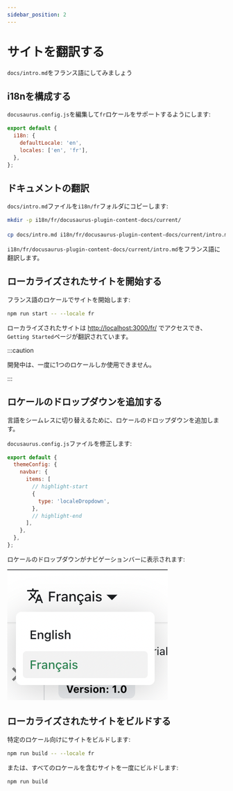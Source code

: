 ```yaml
---
sidebar_position: 2
---
```


# サイトを翻訳する

`docs/intro.md`をフランス語にしてみましょう

## i18nを構成する

`docusaurus.config.js`を編集して`fr`ロケールをサポートするようにします:

```js title="docusaurus.config.js"
export default {
  i18n: {
    defaultLocale: 'en',
    locales: ['en', 'fr'],
  },
};
```

## ドキュメントの翻訳

`docs/intro.md`ファイルを`i18n/fr`フォルダにコピーします:

```bash
mkdir -p i18n/fr/docusaurus-plugin-content-docs/current/

cp docs/intro.md i18n/fr/docusaurus-plugin-content-docs/current/intro.md
```

`i18n/fr/docusaurus-plugin-content-docs/current/intro.md`をフランス語に翻訳します。

## ローカライズされたサイトを開始する

フランス語のロケールでサイトを開始します:

```bash
npm run start -- --locale fr
```

ローカライズされたサイトは [http://localhost:3000/fr/](http://localhost:3000/fr/) でアクセスでき、`Getting Started`ページが翻訳されています。

:::caution

開発中は、一度に1つのロケールしか使用できません。

:::

## ロケールのドロップダウンを追加する

言語をシームレスに切り替えるために、ロケールのドロップダウンを追加します。

`docusaurus.config.js`ファイルを修正します:

```js title="docusaurus.config.js"
export default {
  themeConfig: {
    navbar: {
      items: [
        // highlight-start
        {
          type: 'localeDropdown',
        },
        // highlight-end
      ],
    },
  },
};
```

ロケールのドロップダウンがナビゲーションバーに表示されます:

![ロケールのドロップダウン](./img/localeDropdown.png)

## ローカライズされたサイトをビルドする

特定のロケール向けにサイトをビルドします:

```bash
npm run build -- --locale fr
```

または、すべてのロケールを含むサイトを一度にビルドします:

```bash
npm run build
```